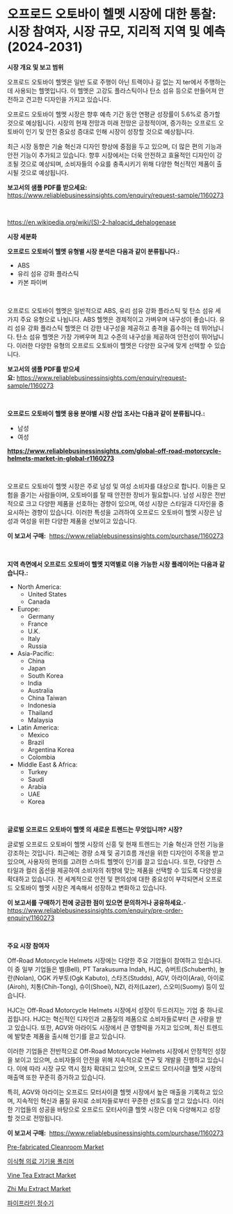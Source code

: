 <p><h1>오프로드 오토바이 헬멧 시장에 대한 통찰: 시장 참여자, 시장 규모, 지리적 지역 및 예측 (2024-2031)</h1></p><p><strong>시장 개요 및 보고 범위</strong></p>
<p><p>오프로드 오토바이 헬멧은 일반 도로 주행이 아닌 트랙이나 길 없는 지 ter에서 주행하는 데 사용되는 헬멧입니다. 이 헬멧은 고강도 플라스틱이나 탄소 섬유 등으로 만들어져 안전하고 견고한 디자인을 가지고 있습니다. </p><p>오프로드 오토바이 헬멧 시장은 향후 예측 기간 동안 연평균 성장률이 5.6%로 증가할 것으로 예상됩니다. 시장의 현재 전망과 미래 전망은 긍정적이며, 증가하는 오프로드 오토바이 인기 및 안전 중요성 증대로 인해 시장이 성장할 것으로 예상됩니다. </p><p>최근 시장 동향은 기술 혁신과 디자인 향상에 중점을 두고 있으며, 더 많은 편의 기능과 안전 기능이 추가되고 있습니다. 향후 시장에서는 더욱 안전하고 효율적인 디자인이 강조될 것으로 예상되며, 소비자들의 수요를 충족시키기 위해 다양한 혁신적인 제품이 출시될 것으로 예상됩니다.</p></p>
<p><strong>보고서의 샘플 PDF를 받으세요:</strong> <a href="https://www.reliablebusinessinsights.com/enquiry/request-sample/1160273">https://www.reliablebusinessinsights.com/enquiry/request-sample/1160273</a></p>
<p>&nbsp;</p>
<p><a href="https://en.wikipedia.org/wiki/(S)-2-haloacid_dehalogenase">https://en.wikipedia.org/wiki/(S)-2-haloacid_dehalogenase</a></p>
<p><strong>시장 세분화</strong></p>
<p><strong>오프로드 오토바이 헬멧 유형별 시장 분석은 다음과 같이 분류됩니다.:</strong></p>
<p><ul><li>ABS</li><li>유리 섬유 강화 플라스틱</li><li>카본 파이버</li></ul></p>
<p>&nbsp;</p>
<p><p>오프로드 오토바이 헬멧은 일반적으로 ABS, 유리 섬유 강화 플라스틱 및 탄소 섬유 세 가지 주요 유형으로 나뉩니다. ABS 헬멧은 경제적이고 가벼우며 내구성이 좋습니다. 유리 섬유 강화 플라스틱 헬멧은 더 강한 내구성을 제공하고 충격을 흡수하는 데 뛰어납니다. 탄소 섬유 헬멧은 가장 가벼우며 최고 수준의 내구성을 제공하여 안전성이 뛰어납니다. 이러한 다양한 유형의 오프로드 오토바이 헬멧은 다양한 요구에 맞게 선택할 수 있습니다.</p></p>
<p><strong>보고서의 샘플 PDF를 받으세요:</strong>&nbsp;<a href="https://www.reliablebusinessinsights.com/enquiry/request-sample/1160273">https://www.reliablebusinessinsights.com/enquiry/request-sample/1160273</a></p>
<p>&nbsp;</p>
<p><strong> 오프로드 오토바이 헬멧 응용 분야별 시장 산업 조사는 다음과 같이 분류됩니다.:</strong></p>
<p><ul><li>남성</li><li>여성</li></ul></p>
<p><strong><a href="https://www.reliablebusinessinsights.com/global-off-road-motorcycle-helmets-market-in-global-r1160273">https://www.reliablebusinessinsights.com/global-off-road-motorcycle-helmets-market-in-global-r1160273</a></strong></p>
<p>&nbsp;</p>
<p><p>오프로드 오토바이 헬멧 시장은 주로 남성 및 여성 소비자를 대상으로 합니다. 이들은 모험을 즐기는 사람들이며, 오토바이를 탈 때 안전한 장비가 필요합니다. 남성 시장은 전반적으로 크고 다양한 제품을 선호하는 경향이 있으며, 여성 시장은 스타일과 디자인을 중요시하는 경향이 있습니다. 이러한 특성을 고려하여 오프로드 오토바이 헬멧 시장은 남성과 여성을 위한 다양한 제품을 선보이고 있습니다.</p></p>
<p><strong>이 보고서 구매:</strong>&nbsp; <a href="https://www.reliablebusinessinsights.com/purchase/1160273">https://www.reliablebusinessinsights.com/purchase/1160273</a></p>
<p>&nbsp;</p>
<p><strong>지역 측면에서 오프로드 오토바이 헬멧 지역별로 이용 가능한 시장 플레이어는 다음과 같습니다.:</strong></p>
<p><ul>
    <li>
        North America:
        <ul>
            <li>United States</li>
            <li>Canada</li>
        </ul>
    </li>
    <li>
        Europe:
        <ul>
            <li>Germany</li>
            <li>France</li>
            <li>U.K.</li>
            <li>Italy</li>
            <li>Russia</li>
        </ul>
    </li>
    <li>
        Asia-Pacific:
        <ul>
            <li>China</li>
            <li>Japan</li>
            <li>South Korea</li>
            <li>India</li>
            <li>Australia</li>
            <li>China Taiwan</li>
            <li>Indonesia</li>
            <li>Thailand</li>
            <li>Malaysia</li>
        </ul>
    </li>
    <li>
        Latin America:
        <ul>
            <li>Mexico</li>
            <li>Brazil</li>
            <li>Argentina Korea</li>
            <li>Colombia</li>
        </ul>
    </li>
    <li>
        Middle East & Africa:
        <ul>
            <li>Turkey</li>
            <li>Saudi</li>
            <li>Arabia</li>
            <li>UAE</li>
            <li>Korea</li>
        </ul>
    </li>
    </ul></p>
<p>&nbsp;</p>
<p><strong>글로벌 오프로드 오토바이 헬멧 의 새로운 트렌드는 무엇입니까? 시장?</strong></p>
<p><p>글로벌 오프로드 오토바이 헬멧 시장의 신흥 및 현재 트렌드는 기술 혁신과 안전 기능을 강조하는 것입니다. 최근에는 경량 소재 및 공기흐름 개선을 위한 디자인이 주목을 받고 있으며, 사용자의 편의를 고려한 스마트 헬멧이 인기를 끌고 있습니다. 또한, 다양한 스타일과 컬러 옵션을 제공하여 소비자의 취향에 맞는 제품을 선택할 수 있도록 다양성을 확대하고 있습니다. 전 세계적으로 안전 및 편의성에 대한 중요성이 부각되면서 오프로드 오토바이 헬멧 시장은 계속해서 성장하고 변화하고 있습니다.</p></p>
<p><strong>이 보고서를 구매하기 전에 궁금한 점이 있으면 문의하거나 공유하세요.</strong>- <a href="https://www.reliablebusinessinsights.com/enquiry/pre-order-enquiry/1160273">https://www.reliablebusinessinsights.com/enquiry/pre-order-enquiry/1160273</a></p>
<p>&nbsp;</p>
<p><strong>주요 시장 참여자</strong></p>
<p><p>Off-Road Motorcycle Helmets 시장에는 다양한 주요 기업들이 참여하고 있습니다. 이 중 일부 기업들은 벨(Bell), PT Tarakusuma Indah, HJC, 슈버트(Schuberth), 놀란(Nolan), OGK 카부토(Ogk Kabuto), 스타즈(Studds), AGV, 아라이(Arai), 아이로(Airoh), 치통(Chih-Tong), 슈이(Shoei), NZI, 라저(Lazer), 스오미(Suomy) 등이 있습니다.</p><p>HJC는 Off-Road Motorcycle Helmets 시장에서 성장이 두드러지는 기업 중 하나로 꼽힙니다. HJC는 혁신적인 디자인과 고품질의 제품으로 소비자들로부터 큰 사랑을 받고 있습니다. 또한, AGV와 아라이도 시장에서 큰 영향력을 가지고 있으며, 최신 트렌드에 발맞춘 제품을 출시해 인기를 끌고 있습니다.</p><p>이러한 기업들은 전반적으로 Off-Road Motorcycle Helmets 시장에서 안정적인 성장을 보이고 있으며, 소비자들의 안전을 위해 지속적으로 연구 및 개발을 진행하고 있습니다. 이에 따라 시장 규모 역시 점차 확대되고 있으며, 오프로드 모터사이클 헬멧 시장의 매출액 또한 꾸준히 증가하고 있습니다.</p><p>특히, AGV와 아라이는 오프로드 모터사이클 헬멧 시장에서 높은 매출을 기록하고 있으며, 지속적인 혁신과 품질 유지로 소비자들로부터 꾸준한 선호도를 얻고 있습니다. 이러한 기업들의 성공을 바탕으로 오프로드 모터사이클 헬멧 시장은 더욱 다양해지고 성장 할 것으로 전망됩니다.</p></p>
<p><strong>이 보고서 구매:</strong>&nbsp;&nbsp;<a href="https://www.reliablebusinessinsights.com/purchase/1160273">https://www.reliablebusinessinsights.com/purchase/1160273</a></p>
<p><p><a href="https://issuu.com/reportprime-2/docs/pre-fabricated-cleanroom-market-size-2030.pptx">Pre-fabricated Cleanroom Market</a></p><p><a href="https://medium.com/@fly879567/%EA%B8%80%EB%A1%9C%EB%B2%8C-%EC%9D%B4%EC%8B%9D%EC%9A%A9-%EC%9D%98%EB%A3%8C%EA%B8%B0%EA%B8%B0%EC%9A%A9-%ED%8F%AC%EB%A6%AC%EB%A8%B8-%EC%8B%9C%EC%9E%A5-%EA%B7%9C%EB%AA%A8%EB%8A%94-2024%EB%85%84%EB%B6%80%ED%84%B0-2031%EB%85%84%EA%B9%8C%EC%A7%80-%EC%9D%98-cagr%EC%9D%84-%EA%B2%BD%ED%97%98%ED%95%A0-%EA%B2%83%EC%9C%BC%EB%A1%9C-%EC%98%88%EC%83%81%EB%90%A9%EB%8B%88%EB%8B%A4-%EC%9D%B4%EB%8A%94-%EC%82%B0%EC%97%85-%EC%A0%84%EB%A7%9D%EC%97%90-%EB%94%B0%EB%A5%B8-%EA%B2%83%EC%9E%85%EB%8B%88%EB%8B%A4-3ff9e8decfcc">이식형 의료 기기용 폴리머</a></p><p><a href="https://github.com/changoleonlaverguenzanoexiste/Market-Research-Report-List-4/blob/main/vine-tea-extract-market.md">Vine Tea Extract Market</a></p><p><a href="https://github.com/dimitrishawkinswaynenp91rgz/Market-Research-Report-List-3/blob/main/zhi-mu-extract-market.md">Zhi Mu Extract Market</a></p><p><a href="https://github.com/sougarounis/Market-Research-Report-List-4/blob/main/9694375134056.md">파이프라인 정수기</a></p></p>